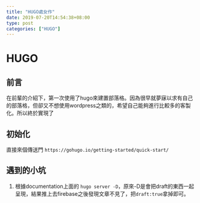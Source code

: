 ```yaml
---
title: "HUGO處女作"
date: 2019-07-20T14:54:38+08:00
type: post
categories: ["HUGO"]
---
```


# HUGO

## 前言
在前輩的介紹下，第一次使用了hugo來建置部落格。因為很早就夢寐以求有自己的部落格，但卻又不想使用wordpress之類的，希望自己能夠進行比較多的客製化。所以終於實現了

## 初始化
直接來個傳送門 ````https://gohugo.io/getting-started/quick-start/````

## 遇到的小坑
1. 根據documentation上面的 ````hugo server -D````，原來-D是會把draft的東西一起呈現，結果推上去firebase之後發現文章不見了，把````draft:true````拿掉即可。
